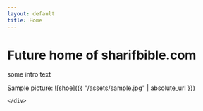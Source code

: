 ```yaml
---
layout: default
title: Home
---
```


<div class="container">
  <div class="row">
    <div class="col">
      <h1 class="display-1">Future home of sharifbible.com</h1>
      <p>some intro text</p>
      <p markdown="1">
      Sample picture:
![shoe]({{ "/assets/sample.jpg" | absolute_url }})
      </p>

    </div>
  </div>
</div>
